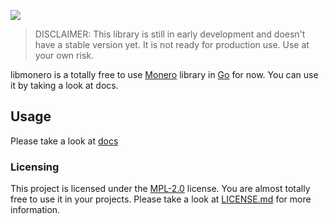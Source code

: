 ![](assets/libmonero-logo.png)

> DISCLAIMER: This library is still in early development and doesn't have a stable version yet. It is not ready for production use. Use at your own risk.

libmonero is a totally free to use [Monero](https://getmonero.org) library in [Go](https://go.dev) for now. You can use it by taking a look at docs.

## Usage

Please take a look at [docs](docs/start.md)

### Licensing

This project is licensed under the [MPL-2.0](https://www.mozilla.org/en-US/MPL/2.0/) license. You are almost totally free to use it in your projects. Please take a look at [LICENSE.md](LICENSE.md) for more information.
